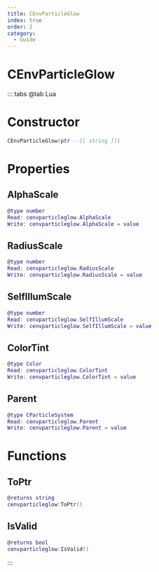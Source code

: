 ```yaml
---
title: CEnvParticleGlow
index: true
order: 2
category:
  - Guide
---
```


# CEnvParticleGlow

::: tabs
@tab Lua
# Constructor
```lua
CEnvParticleGlow(ptr --[[ string ]])
```
# Properties
## AlphaScale 
```lua
@type number
Read: cenvparticleglow.AlphaScale
Write: cenvparticleglow.AlphaScale = value
```
## RadiusScale 
```lua
@type number
Read: cenvparticleglow.RadiusScale
Write: cenvparticleglow.RadiusScale = value
```
## SelfIllumScale 
```lua
@type number
Read: cenvparticleglow.SelfIllumScale
Write: cenvparticleglow.SelfIllumScale = value
```
## ColorTint 
```lua
@type Color
Read: cenvparticleglow.ColorTint
Write: cenvparticleglow.ColorTint = value
```
## Parent 
```lua
@type CParticleSystem
Read: cenvparticleglow.Parent
Write: cenvparticleglow.Parent = value
```
# Functions
## ToPtr
```lua
@returns string
cenvparticleglow:ToPtr()
```
## IsValid
```lua
@returns bool
cenvparticleglow:IsValid()
```

:::